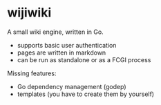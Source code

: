 # wijiwiki

A small wiki engine, written in Go.

- supports basic user authentication
- pages are written in markdown
- can be run as standalone or as a FCGI process

Missing features:

- Go dependency management (godep)
- templates (you have to create them by yourself)
